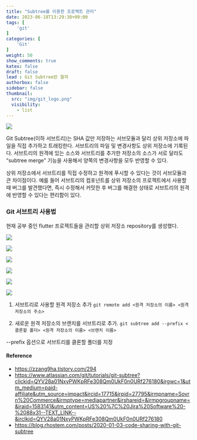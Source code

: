 ```yaml
---
title: "Subtree를 이용한 프로젝트 관리"
date: 2023-06-18T13:29:38+09:00
tags: [
    'git'
]
categories: [
    'Git'
]
weight: 50
show_comments: true
katex: false
draft: false
lead : Git Subtree란 뭘까
authorbox: false
sidebar: false
thumbnail:
  src: "img/git_logo.png"
  visibility:
    - list
---
```


![](https://velog.velcdn.com/images/sirius506775/post/8e762ea4-4499-4f9a-9095-2df87a75fc9c/image.png)


Git Subtree(이하 서브트리)는 SHA 값만 저장하는 서브모듈과 달리 상위 저장소에 파일을 직접 추가하고 트래킹한다. 서브트리의 파일 및 변경사항도 상위 저장소에 기록된다. 
서브트리의 원격에 있는 소스와 서브트리를 추가한 저장소의 소스가 서로 달라도 “subtree merge” 기능을 사용해서 양쪽의 변경사항을 모두 반영할 수 있다.

상위 저장소에서 서브트리를 직접 수정하고 원격에 푸시할 수 있다는 것이 서브모듈과 큰 차이점이다. 예를 들어 서브트리의 컴포넌트를 상위 저장소의 프로젝트에서 사용할 때 버그를 발견했다면, 즉시 수정해서 커밋한 후 버그를 해결한 상태로 서브트리의 원격에 반영할 수 있다는 편리함이 있다.

### Git 서브트리 사용법
현재 공부 중인 flutter 프로젝트들을 관리할 상위 저장소 repository를 생성했다. 

![](https://velog.velcdn.com/images/sirius506775/post/9d59006a-9bfc-497b-ab99-4b6a74117691/image.png)

![](https://velog.velcdn.com/images/sirius506775/post/387b66b9-fd7d-4966-9376-5e57d4c394c2/image.png)

![](https://velog.velcdn.com/images/sirius506775/post/27adcc69-baf9-4a72-8493-7d5098342733/image.png)

![](https://velog.velcdn.com/images/sirius506775/post/ae5fa475-d37a-43b8-ac77-fde41640424e/image.png)

![](https://velog.velcdn.com/images/sirius506775/post/71afaf95-1dd4-48e9-8f82-ff1c384bff30/image.png)

![](https://velog.velcdn.com/images/sirius506775/post/f56d91ce-dc83-4ca3-96f0-7b07566b31df/image.png)


1. 서브트리로 사용할 원격 저장소 추가
`git remote add <원격 저장소의 이름> <원격 저장소의 주소>`

2. 새로운 원격 저장소의 브랜치를 서브트리로 추가.
`git subtree add --prefix <클론할 폴더> <원격 저장소의 이름> <브랜치 이름>`

--prefix 옵션으로 서브트리를 클론할 폴더를 지정


#### Reference 
- https://zzang9ha.tistory.com/294
- https://www.atlassian.com/git/tutorials/git-subtree?clickid=QYV28a01NxyPWKpRFe308Qm0UkF0n0URf276180&irgwc=1&utm_medium=paid-affiliate&utm_source=impact&ircid=17715&irpid=27795&irmpname=Sovrn%20Commerce&irmptype=mediapartner&irshareid=&irmpgroupname=&iraid=1583141&utm_content=US%20%7C%20Jira%20Software%20-%2088x31--TEXT_LINK--&irclkid=QYV28a01NxyPWKpRFe308Qm0UkF0n0URf276180
- https://blog.rhostem.com/posts/2020-01-03-code-sharing-with-git-subtree